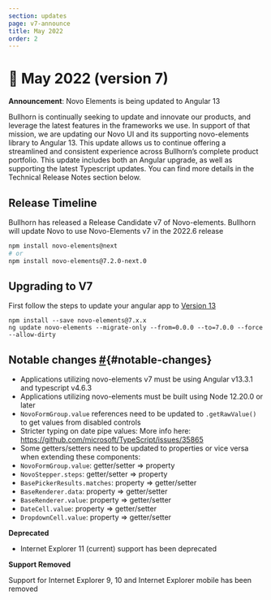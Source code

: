 ```yaml
---
section: updates
page: v7-announce
title: May 2022
order: 2
---
```


📢  May 2022 (version 7)
===========================

**Announcement**: Novo Elements is being updated to Angular 13

Bullhorn is continually seeking to update and innovate our products, and leverage the latest features in the frameworks we use. In support of that mission, we are updating our Novo UI and its supporting novo-elements library to Angular 13.  This update  allows us to continue offering a streamlined and consistent experience across Bullhorn’s complete product portfolio.  This update includes both an Angular upgrade, as well as supporting the latest Typescript updates.  You can find more details in the Technical Release Notes section below.

## Release Timeline

Bullhorn has released a Release Candidate v7 of Novo-elements. Bullhorn will update Novo to use Novo-Elements v7 in the 2022.6 release

```sh
npm install novo-elements@next
# or
npm install novo-elements@7.2.0-next.0
```

## Upgrading to V7

First follow the steps to update your angular app to [Version 13](https://update.angular.io/?v=10.0-13.0)

```
npm install --save novo-elements@7.x.x
ng update novo-elements --migrate-only --from=0.0.0 --to=7.0.0 --force --allow-dirty  
```



Notable changes [#](https://bullhorn.github.io/novo-elements/docs/#/updates/v7-announce#notable-changes){#notable-changes}
--------------------------------------------------------------------

-  Applications utilizing novo-elements v7 must be using Angular v13.3.1 and typescript v4.6.3
-  Applications utilizing novo-elements must be built using Node 12.20.0 or later 
-  `NovoFormGroup.value` references need to be updated to `.getRawValue()` to get values from disabled controls
-  Stricter typing on date pipe values: More info here: https://github.com/microsoft/TypeScript/issues/35865
-  Some getters/setters need to be updated to properties or vice versa when extending these components:
  -  `NovoFormGroup.value`: getter/setter => property
  -  `NovoStepper.steps`: getter/setter => property
  -  `BasePickerResults.matches`: property => getter/setter
  -  `BaseRenderer.data`: property => getter/setter
  -  `BaseRenderer.value`: property => getter/setter
  -  `DateCell.value`: property => getter/setter
  -  `DropdownCell.value`: property => getter/setter

**Deprecated**

- Internet Explorer 11 (current) support has been deprecated

**Support Removed**

Support for Internet Explorer 9, 10 and Internet Explorer mobile has been removed
